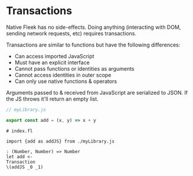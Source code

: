 # Transactions

Native Fleek has no side-effects. Doing anything (interacting with DOM, sending network requests, etc) requires transactions.

Transactions are similar to functions but have the following differences:

* Can access imported JavaScript
* Must have an explicit interface
* Cannot pass functions or identities as arguments
* Cannot access identities in outer scope
* Can only use native functions & operators

Arguments passed to & received from JavaScript are serialized to JSON. If the JS throws it'll return an empty list.

```js
// myLibrary.js

export const add = (x, y) => x + y
```

```fl
# index.fl

import {add as addJS} from ./myLibrary.js

: (Number, Number) => Number
let add <-
Transaction
\(addJS _0 _1)
```
